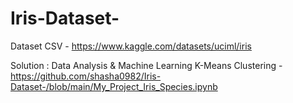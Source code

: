 # Iris-Dataset-

Dataset CSV - https://www.kaggle.com/datasets/uciml/iris

Solution : Data Analysis & 
Machine Learning K-Means Clustering - https://github.com/shasha0982/Iris-Dataset-/blob/main/My_Project_Iris_Species.ipynb
